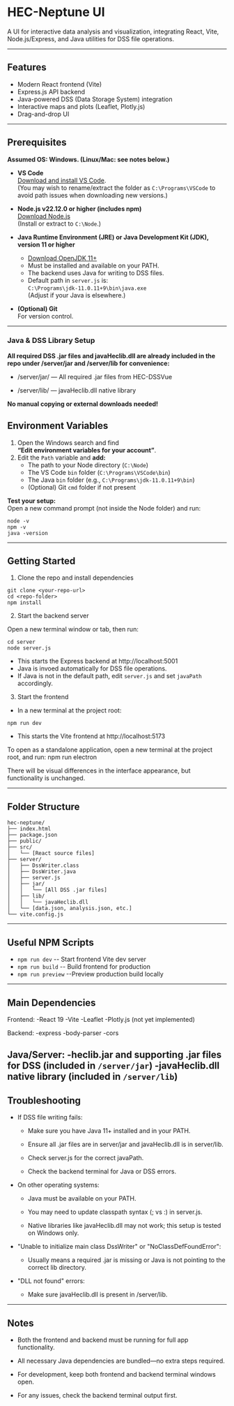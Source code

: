 # HEC-Neptune UI

A UI for interactive data analysis and visualization, integrating React, Vite, Node.js/Express, and Java utilities for DSS file operations.

---

## Features

- Modern React frontend (Vite)
- Express.js API backend
- Java-powered DSS (Data Storage System) integration
- Interactive maps and plots (Leaflet, Plotly.js)
- Drag-and-drop UI

---

## Prerequisites

**Assumed OS: Windows. (Linux/Mac: see notes below.)**

- **VS Code**  
  [Download and install VS Code](https://code.visualstudio.com/download).  
  (You may wish to rename/extract the folder as `C:\Programs\VSCode` to avoid path issues when downloading new versions.)

- **Node.js v22.12.0 or higher (includes npm)**  
  [Download Node.js](https://nodejs.org/en/download)  
  (Install or extract to `C:\Node`.)

- **Java Runtime Environment (JRE) or Java Development Kit (JDK), version 11 or higher**  
  - [Download OpenJDK 11+](https://www.oracle.com/java/technologies/downloads/archive/)
  - Must be installed and available on your PATH.
  - The backend uses Java for writing to DSS files.
  - Default path in `server.js` is:  
    `C:\Programs\jdk-11.0.11+9\bin\java.exe`  
    (Adjust if your Java is elsewhere.)

- **(Optional) Git**  
  For version control.

---

### Java & DSS Library Setup

**All required DSS .jar files and javaHeclib.dll are already included in the repo under /server/jar and /server/lib for convenience:**

- /server/jar/ — All required .jar files from HEC-DSSVue

- /server/lib/ — javaHeclib.dll native library

**No manual copying or external downloads needed!**

## Environment Variables

1. Open the Windows search and find  
   **“Edit environment variables for your account”**.
2. Edit the `Path` variable and **add:**
    - The path to your Node directory (`C:\Node`)
    - The VS Code `bin` folder (`C:\Programs\VSCode\bin`)
    - The Java `bin` folder (e.g., `C:\Programs\jdk-11.0.11+9\bin`)
    - (Optional) Git `cmd` folder if not present

**Test your setup:**  
Open a new command prompt (not inside the Node folder) and run:

```
node -v
npm -v
java -version
````
---

## Getting Started

1. Clone the repo and install dependencies
```
git clone <your-repo-url>
cd <repo-folder>
npm install
```

2. Start the backend server

Open a new terminal window or tab, then run:
```
cd server
node server.js
```

- This starts the Express backend at http://localhost:5001
- Java is invoed automatically for DSS file operations.
- If Java is not in the default path, edit `server.js` and set `javaPath` accordingly.

3. Start the frontend

- In a new terminal at the project root:
```
npm run dev
```

- This starts the Vite frontend at http://localhost:5173

To open as a standalone application, open a new terminal at the project root, and run:
npm run electron

There will be visual differences in the interface appearance, but functionality is unchanged.

---

## Folder Structure

```
hec-neptune/
├── index.html
├── package.json
├── public/
├── src/
│   └── [React source files]
├── server/
│   ├── DssWriter.class
│   ├── DssWriter.java
│   ├── server.js
│   ├── jar/
│   │   └── [All DSS .jar files]
│   ├── lib/
│   │   └── javaHeclib.dll
│   └── [data.json, analysis.json, etc.]
└── vite.config.js
```


---

## Useful NPM Scripts
- `npm run dev` -- Start frontend Vite dev server
- `npm run build` -- Build frontend for production
- `npm run preview` --Preview production build locally

---

## Main Dependencies
Frontend:
-React 19
-Vite
-Leaflet
-Plotly.js (not yet implemented)

Backend:
-express
-body-parser
-cors

Java/Server:
-heclib.jar and supporting .jar files for DSS (included in `/server/jar`)
-javaHeclib.dll native library (included in `/server/lib`)
---

## Troubleshooting
- If DSS file writing fails:

  - Make sure you have Java 11+ installed and in your PATH.

  - Ensure all .jar files are in server/jar and javaHeclib.dll is in server/lib.

  - Check server.js for the correct javaPath.

  - Check the backend terminal for Java or DSS errors.

- On other operating systems:

  - Java must be available on your PATH.

  - You may need to update classpath syntax (; vs :) in server.js.

  - Native libraries like javaHeclib.dll may not work; this setup is tested on Windows only.

- "Unable to initialize main class DssWriter" or "NoClassDefFoundError":

  - Usually means a required .jar is missing or Java is not pointing to the correct lib directory.

- "DLL not found" errors:

  - Make sure javaHeclib.dll is present in /server/lib.

---

## Notes

- Both the frontend and backend must be running for full app functionality.

- All necessary Java dependencies are bundled—no extra steps required.

- For development, keep both frontend and backend terminal windows open.

- For any issues, check the backend terminal output first.
